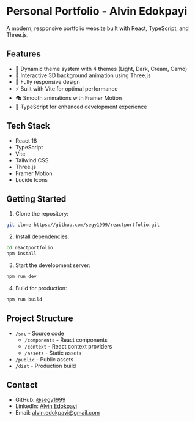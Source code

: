 # Personal Portfolio - Alvin Edokpayi

A modern, responsive portfolio website built with React, TypeScript, and Three.js.

## Features

- 🎨 Dynamic theme system with 4 themes (Light, Dark, Cream, Camo)
- 🌟 Interactive 3D background animation using Three.js
- 📱 Fully responsive design
- ⚡ Built with Vite for optimal performance
- 🎭 Smooth animations with Framer Motion
- 🎯 TypeScript for enhanced development experience

## Tech Stack

- React 18
- TypeScript
- Vite
- Tailwind CSS
- Three.js
- Framer Motion
- Lucide Icons

## Getting Started

1. Clone the repository:
```bash
git clone https://github.com/segy1999/reactportfolio.git
```

2. Install dependencies:
```bash
cd reactportfolio
npm install
```

3. Start the development server:
```bash
npm run dev
```

4. Build for production:
```bash
npm run build
```

## Project Structure

- `/src` - Source code
  - `/components` - React components
  - `/context` - React context providers
  - `/assets` - Static assets
- `/public` - Public assets
- `/dist` - Production build

## Contact

- GitHub: [@segy1999](https://github.com/segy1999)
- LinkedIn: [Alvin Edokpayi](https://www.linkedin.com/in/alvin-edokpayi-3194481b4/)
- Email: alvin.edokpayi@gmail.com
